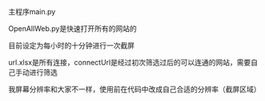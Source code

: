 主程序main.py

OpenAllWeb.py是快速打开所有的网站的

目前设定为每小时的十分钟进行一次截屏

url.xlsx是所有连接，connectUrl是经过初次筛选过后的可以连通的网站，需要自己手动进行筛选

我屏幕分辨率和大家不一样，使用前在代码中改成自己合适的分辨率（截屏区域）